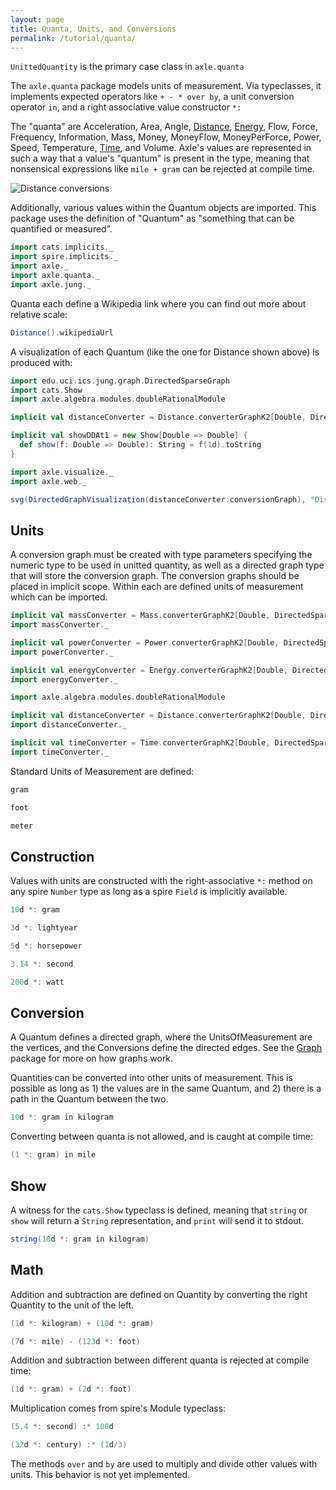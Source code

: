 ```yaml
---
layout: page
title: Quanta, Units, and Conversions
permalink: /tutorial/quanta/
---
```


`UnittedQuantity` is the primary case class in `axle.quanta`

The `axle.quanta` package models units of measurement.
Via typeclasses, it implements expected operators like `+ - * over by`,
a unit conversion operator `in`,
and a right associative value constructor `*:`

The "quanta" are
Acceleration, Area, Angle, 
[Distance](https://github.com/adampingel/axle/blob/master/axle-core/src/main/scala/axle/quanta/Distance.scala),
[Energy](https://github.com/adampingel/axle/blob/master/axle-core/src/main/scala/axle/quanta/Energy.scala),
Flow, Force, Frequency, Information, Mass, Money, MoneyFlow, MoneyPerForce, Power, Speed, Temperature,
[Time](https://github.com/adampingel/axle/blob/master/axle-core/src/main/scala/axle/quanta/Time.scala),
and Volume.
Axle's values are represented in such a way that a value's "quantum" is present in the type,
meaning that nonsensical expressions like `mile + gram` can be rejected at compile time.

![Distance conversions](/tutorial/images/Distance.svg)

Additionally, various values within the Quantum objects are imported.
This package uses the definition of "Quantum" as "something that can
be quantified or measured".

```scala mdoc:silent
import cats.implicits._
import spire.implicits._
import axle._
import axle.quanta._
import axle.jung._
```

Quanta each define a Wikipedia link where you can find out more
about relative scale:

```scala mdoc
Distance().wikipediaUrl
```

A visualization of each Quantum (like the one for Distance shown above) is produced with:

```scala mdoc:silent
import edu.uci.ics.jung.graph.DirectedSparseGraph
import cats.Show
import axle.algebra.modules.doubleRationalModule

implicit val distanceConverter = Distance.converterGraphK2[Double, DirectedSparseGraph]

implicit val showDDAt1 = new Show[Double => Double] {
  def show(f: Double => Double): String = f(1d).toString
}

import axle.visualize._
import axle.web._

svg(DirectedGraphVisualization(distanceConverter.conversionGraph), "Distance.svg")
```

## Units

A conversion graph must be created with type parameters specifying the numeric type to
be used in unitted quantity, as well as a directed graph type that will store the conversion
graph.
The conversion graphs should be placed in implicit scope.
Within each are defined units of measurement which can be imported.

```scala mdoc:silent
implicit val massConverter = Mass.converterGraphK2[Double, DirectedSparseGraph]
import massConverter._

implicit val powerConverter = Power.converterGraphK2[Double, DirectedSparseGraph]
import powerConverter._

implicit val energyConverter = Energy.converterGraphK2[Double, DirectedSparseGraph]
import energyConverter._

import axle.algebra.modules.doubleRationalModule

implicit val distanceConverter = Distance.converterGraphK2[Double, DirectedSparseGraph]
import distanceConverter._

implicit val timeConverter = Time.converterGraphK2[Double, DirectedSparseGraph]
import timeConverter._
```

Standard Units of Measurement are defined:

```scala mdoc
gram

foot

meter
```

Construction
------------

Values with units are constructed with the right-associative `*:` method on any spire `Number` type
as long as a spire `Field` is implicitly available.

```scala mdoc
10d *: gram

3d *: lightyear

5d *: horsepower

3.14 *: second

200d *: watt
```

Conversion
----------

A Quantum defines a directed graph, where the UnitsOfMeasurement
are the vertices, and the Conversions define the directed edges.
See the [Graph](/tutorial/graph/) package for more on how graphs work.

Quantities can be converted into other units of measurement.
This is possible as long as 1) the values are in the same
Quantum, and 2) there is a path in the Quantum between the two.

```scala mdoc
10d *: gram in kilogram
```

Converting between quanta is not allowed, and is caught at compile time:

```scala mdoc:fail
(1 *: gram) in mile
```

Show
----

A witness for the `cats.Show` typeclass is defined, meaning that `string` or `show` will return
a `String` representation, and `print` will send it to stdout.

```scala mdoc
string(10d *: gram in kilogram)
```

Math
----

Addition and subtraction are defined on Quantity by converting the
right Quantity to the unit of the left.

```scala mdoc
(1d *: kilogram) + (10d *: gram)

(7d *: mile) - (123d *: foot)
```

Addition and subtraction between different quanta is rejected at compile time:

```scala mdoc:fail
(1d *: gram) + (2d *: foot)
```

Multiplication comes from spire's Module typeclass:

```scala mdoc
(5.4 *: second) :* 100d

(32d *: century) :* (1d/3)
```

The methods `over` and `by` are used to multiply and divide other values with units.
This behavior is not yet implemented.
